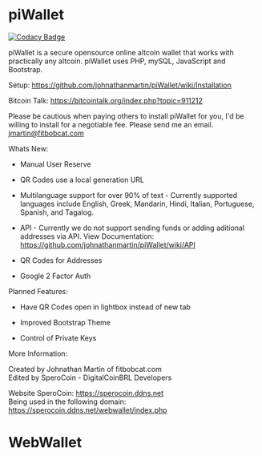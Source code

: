 piWallet
========

[![Codacy Badge](https://api.codacy.com/project/badge/Grade/d6cddd07f20e4d11840a35bd7f23ce78)](https://app.codacy.com/app/DigitalCoin1/WebWallet?utm_source=github.com&utm_medium=referral&utm_content=DigitalCoin1/WebWallet&utm_campaign=Badge_Grade_Dashboard)

piWallet is a secure opensource online altcoin wallet that works with practically any altcoin. piWallet uses PHP, mySQL, JavaScript and Bootstrap.

Setup: https://github.com/johnathanmartin/piWallet/wiki/Installation

Bitcoin Talk: https://bitcointalk.org/index.php?topic=911212

Please be cautious when paying others to install piWallet for you, I'd be willing to install for a negotiable fee. Please send me an email. jmartin@fitbobcat.com

Whats New:

- Manual User Reserve

- QR Codes use a local generation URL

- Multilanguage support for over 90% of text - Currently supported languages include English, Greek, Mandarin, Hindi, Italian, Portuguese, Spanish, and Tagalog.

- API - Currently we do not support sending funds or adding aditional addresses via API. View Documentation: https://github.com/johnathanmartin/piWallet/wiki/API

- QR Codes for Addresses

- Google 2 Factor Auth


Planned Features:
- Have QR Codes open in lightbox instead of new tab

- Improved Bootstrap Theme

- Control of Private Keys

More Information:

Created by Johnathan Martin of fitbobcat.com<br>
Edited by SperoCoin - DigitalCoinBRL Developers

Website SperoCoin: https://sperocoin.ddns.net<br>
Being used in the following domain: https://sperocoin.ddns.net/webwallet/index.php
# WebWallet
